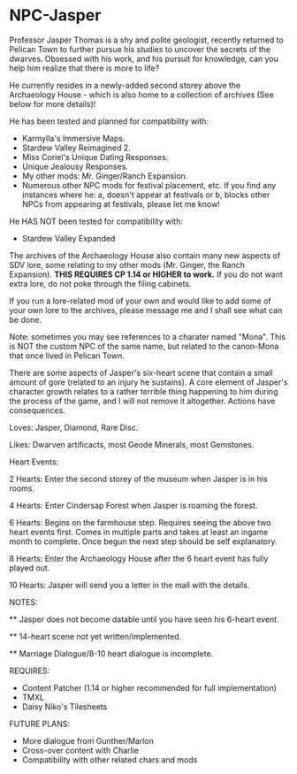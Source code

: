 # NPC-Jasper
Professor Jasper Thomas is a shy and polite geologist, recently returned to Pelican Town to further pursue his studies to uncover the secrets of the dwarves. Obsessed with his work, and his pursuit for knowledge, can you help him realize that there is more to life?

He currently resides in a newly-added second storey above the Archaeology House - which is also home to a collection of archives (See below for more details)!

He has been tested and planned for compatibility with:
- Karmylla's Immersive Maps.
- Stardew Valley Reimagined 2.
- Miss Coriel's Unique Dating Responses.
- Unique Jealousy Responses.
- My other mods: Mr. Ginger/Ranch Expansion.
- Numerous other NPC mods for festival placement, etc. If you find any instances where he: a, doesn't appear at festivals or b, blocks other NPCs from appearing at festivals, please let me know!

He HAS NOT been tested for compatibility with:
- Stardew Valley Expanded

The archives of the Archaeology House also contain many new aspects of SDV lore, some relating to my other mods (Mr. Ginger, the Ranch Expansion). **THIS REQUIRES CP 1.14 or HIGHER to work.** If you do not want extra lore, do not poke through the filing cabinets.

If you run a lore-related mod of your own and would like to add some of your own lore to the archives, please message me and I shall see what can be done. 

Note: sometimes you may see references to a charater named "Mona". This is NOT the custom NPC of the same name, but related to the canon-Mona that once lived in Pelican Town.

There are some aspects of Jasper's six-heart scene that contain a small amount of gore (related to an injury he sustains). A core element of Jasper's character growth relates to a rather terrible thing happening to him during the process of the game, and I will not remove it altogether. Actions have consequences.

Loves:
Jasper, Diamond, Rare Disc.

Likes:
Dwarven artificacts, most Geode Minerals, most Gemstones.

Heart Events:

2 Hearts:  Enter the second storey of the museum when Jasper is in his rooms.

4 Hearts:  Enter Cindersap Forest when Jasper is roaming the forest.

6 Hearts:  Begins on the farmhouse step. Requires seeing the above two heart events first. Comes in multiple parts and takes at least an ingame month to complete. Once begun the next step should be self explanatory. 

8 Hearts:  Enter the Archaeology House after the 6 heart event has fully played out.

10 Hearts:  Jasper will send you a letter in the mail with the details.

NOTES:

** Jasper does not become datable until you have seen his 6-heart event. 

** 14-heart scene not yet written/implemented.

** Marriage Dialogue/8-10 heart dialogue is incomplete.

REQUIRES:
- Content Patcher (1.14 or higher recommended for full implementation)
- TMXL
- Daisy Niko's Tilesheets

FUTURE PLANS:
- More dialogue from Gunther/Marlon
- Cross-over content with Charlie
- Compatibility with other related chars and mods

